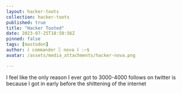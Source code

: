 ```yaml
---
layout: hacker-toots
collection: hacker-toots
published: true
title: "Hacker Tooted"
date: 2023-07-25T18:50:56Z
pinned: false
tags: [mastodon]
author: ⸸ commander ░ nova ⸸ :~$
avatar: /assets/media_attachments/hacker-nova.png

---
```


<p>I feel like the only reason I ever got to 3000-4000 follows on twitter is because I got in early before the shittening of the internet</p>


